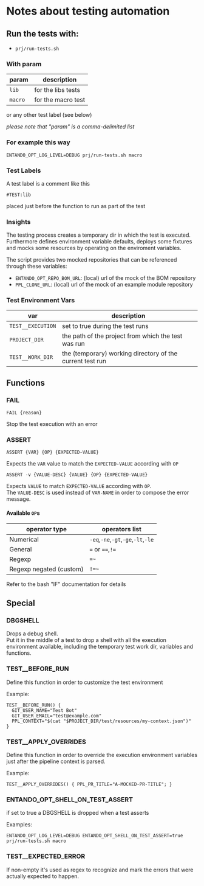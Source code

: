 # Notes about testing automation

## Run the tests with:

- `prj/run-tests.sh`

### With param

| param | description |
|-|-|
|`lib`| for the libs tests |
|`macro`| for the macro test |

or any other test label (see below)

_please note that "param" is a comma-delimited list_

### For example this way

```
ENTANDO_OPT_LOG_LEVEL=DEBUG prj/run-tests.sh macro
```

### Test Labels

A test label is a comment like this

```
#TEST:lib
```

placed just before the function to run as part of the test

### Insights

The testing process creates a temporary dir in which the test is executed.
Furthermore defines environment variable defaults, deploys some fixtures and mocks some resources by operating on the enviroment variables.

The script provides two mocked repositories that can be referenced through these variables:

- `ENTANDO_OPT_REPO_BOM_URL`: (local) url of the mock of the BOM repository
- `PPL_CLONE_URL`: (local) url of the mock of an example module repository


### Test Environment Vars

| var | description |
|-|-|
|`TEST__EXECUTION`| set to true during the test runs |
|`PROJECT_DIR`| the path of the project from which the test was run |
|`TEST__WORK_DIR`| the (temporary) working directory of the current test run |


## Functions

### FAIL

`FAIL {reason}`

Stop the test execution with an error

### ASSERT

```
ASSERT {VAR} {OP} {EXPECTED-VALUE}
```

Expects the `VAR` value to match the `EXPECTED-VALUE` according with `OP`

```
ASSERT -v {VALUE-DESC} {VALUE} {OP} {EXPECTED-VALUE}
```

Expects `VALUE` to match `EXPECTED-VALUE` according with `OP`.  
The `VALUE-DESC` is used instead of `VAR-NAME` in order to compose the error message.

#### Available `OP`s

| operator type | operators list |
|-|-|
| Numerical | `-eq`,`-ne`,`-gt`,`-ge`,`-lt`,`-le` |
| General | `=` or `==`,`!=` |
| Regexp | `=~` |
| Regexp negated (custom) | `!=~` |

Refer to the bash "IF" documentation for details

## Special

### DBGSHELL

Drops a debug shell.  
Put it in the middle of a test to drop a shell with all the execution environment available, including the temporary test work dir, variables and functions.

### TEST__BEFORE_RUN

Define this function in order to customize the test environment

Example:

```
TEST__BEFORE_RUN() {
  GIT_USER_NAME="Test Bot"
  GIT_USER_EMAIL="test@example.com"
  PPL_CONTEXT="$(cat "$PROJECT_DIR/test/resources/my-context.json")"
}
```

### TEST__APPLY_OVERRIDES

Define this function in order to override the execution environment variables just after the pipeline context is parsed.

Example:

```
TEST__APPLY_OVERRIDES() { PPL_PR_TITLE="A-MOCKED-PR-TITLE"; }
```

### ENTANDO_OPT_SHELL_ON_TEST_ASSERT

if set to true a DBGSHELL is dropped when a test asserts

Examples:
```
ENTANDO_OPT_LOG_LEVEL=DEBUG ENTANDO_OPT_SHELL_ON_TEST_ASSERT=true prj/run-tests.sh macro
```

### TEST__EXPECTED_ERROR

If non-empty it's used as regex to recognize and mark the errors that were actually expected to happen.
